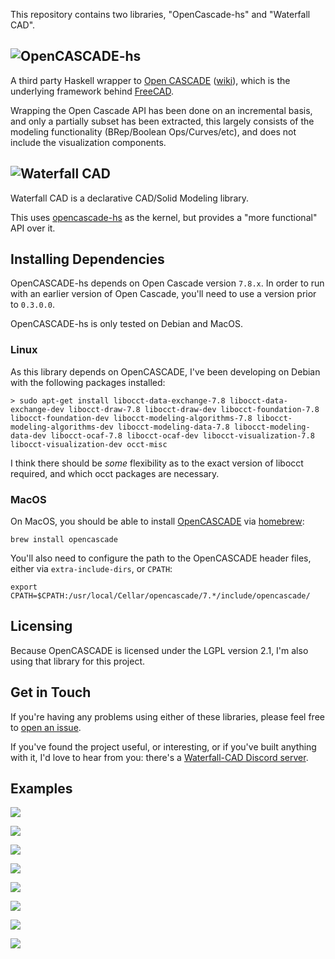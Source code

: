 This repository contains two libraries, "OpenCascade-hs" and "Waterfall CAD".

## ![OpenCASCADE-hs](images/logo/opencascade-hs-logo-name.svg)

A third party Haskell wrapper to [Open CASCADE](https://dev.opencascade.org) ([wiki](https://en.wikipedia.org/wiki/Open_Cascade_Technology)), which is the underlying framework behind [FreeCAD](https://www.freecad.org/).

Wrapping the Open Cascade API has been done on an incremental basis, and only a partially subset has been extracted, this largely consists of the modeling functionality (BRep/Boolean Ops/Curves/etc), and does not include the visualization components.

## ![Waterfall CAD](images/logo/waterfall-cad-logo-name.svg)

Waterfall CAD is a declarative CAD/Solid Modeling library.

This uses [opencascade-hs](https://hackage.haskell.org/package/opencascade-hs) as the kernel, but provides a "more functional" API over it.

## Installing Dependencies

OpenCASCADE-hs depends on Open Cascade version `7.8.x`. In order to run with an earlier version of Open Cascade, you'll need to use a version prior to `0.3.0.0`.

OpenCASCADE-hs is only tested on Debian and MacOS. 

### Linux

As this library depends on OpenCASCADE, I've been developing on Debian with the following packages installed:

```
> sudo apt-get install libocct-data-exchange-7.8 libocct-data-exchange-dev libocct-draw-7.8 libocct-draw-dev libocct-foundation-7.8 libocct-foundation-dev libocct-modeling-algorithms-7.8 libocct-modeling-algorithms-dev libocct-modeling-data-7.8 libocct-modeling-data-dev libocct-ocaf-7.8 libocct-ocaf-dev libocct-visualization-7.8 libocct-visualization-dev occt-misc
```

I think there should be _some_ flexibility as to the exact version of libocct required, and which occt packages are necessary.

### MacOS

On MacOS, you should be able to install [OpenCASCADE](https://formulae.brew.sh/formula/opencascade) via [homebrew](https://brew.sh/):

```
brew install opencascade
```

You'll also need to configure the path to the OpenCASCADE header files, either via `extra-include-dirs`, or `CPATH`:

```
export CPATH=$CPATH:/usr/local/Cellar/opencascade/7.*/include/opencascade/
```

## Licensing

Because OpenCASCADE is licensed under the LGPL version 2.1, I'm also using that library for this project.

## Get in Touch

If you're having any problems using either of these libraries, please feel free to [open an issue](https://github.com/joe-warren/opencascade-hs/issues).

If you've found the project useful, or interesting, or if you've built anything with it, I'd love to hear from you: there's a [Waterfall-CAD Discord server](https://discord.gg/aHfA4XKpyA).

## Examples 

[![](images/csg.png)](waterfall-cad-examples/src/CsgExample.hs)

[![](images/gear.png)](waterfall-cad-examples/src/GearExample.hs)

[![](images/revolution.png)](waterfall-cad-examples/src/RevolutionExample.hs)

[![](images/sweep.png)](waterfall-cad-examples/src/SweepExample.hs)

[![](images/offset.png)](waterfall-cad-examples/src/OffsetExample.hs)

[![](images/text.png)](waterfall-cad-examples/src/TextExample.hs)

[![](images/bounding_boxes.png)](waterfall-cad-examples/src/BoundingBoxExample.hs)

[![](images/loft.png)](waterfall-cad-examples/src/LoftExample.hs)
